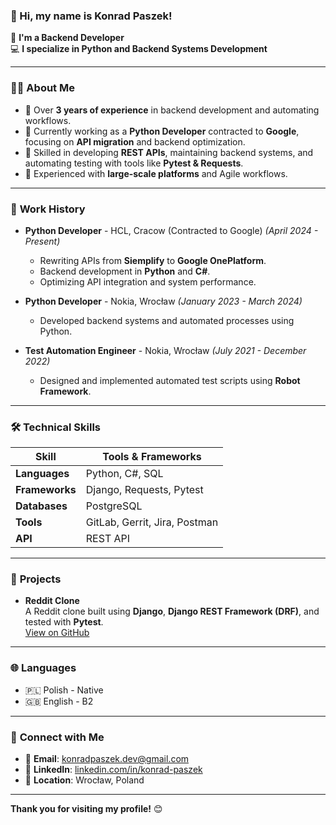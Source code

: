 ### 👋 Hi, my name is Konrad Paszek!

🚀 **I'm a Backend Developer**  
💻 **I specialize in Python and Backend Systems Development**

---

### 🧑‍💼 **About Me**
- 🧰 Over **3 years of experience** in backend development and automating workflows.
- 💼 Currently working as a **Python Developer** contracted to **Google**, focusing on **API migration** and backend optimization.
- 🌟 Skilled in developing **REST APIs**, maintaining backend systems, and automating testing with tools like **Pytest & Requests**.
- 🏢 Experienced with **large-scale platforms** and Agile workflows.

---

### 💼 **Work History**
- **Python Developer** - HCL, Cracow (Contracted to Google) *(April 2024 - Present)*  
   - Rewriting APIs from **Siemplify** to **Google OnePlatform**.  
   - Backend development in **Python** and **C#**.  
   - Optimizing API integration and system performance.

- **Python Developer** - Nokia, Wrocław *(January 2023 - March 2024)*  
   - Developed backend systems and automated processes using Python.

- **Test Automation Engineer** - Nokia, Wrocław *(July 2021 - December 2022)*  
   - Designed and implemented automated test scripts using **Robot Framework**.

---

### 🛠 **Technical Skills**
| Skill          | Tools & Frameworks                 |
|----------------|------------------------------------|
| **Languages**  | Python, C#, SQL                    |
| **Frameworks** | Django, Requests, Pytest           |
| **Databases**  | PostgreSQL                         |
| **Tools**      | GitLab, Gerrit, Jira, Postman      |
| **API**        | REST API                           |

---

### 📁 **Projects**
- **Reddit Clone**  
  A Reddit clone built using **Django**, **Django REST Framework (DRF)**, and tested with **Pytest**.  
  [View on GitHub](https://github.com/pymasterspl/reddit)

---

### 🌐 **Languages**
- 🇵🇱 Polish - Native  
- 🇬🇧 English - B2  

---

### 🔗 **Connect with Me**
- 📧 **Email**: [konradpaszek.dev@gmail.com](mailto:konradpaszek.dev@gmail.com)  
- 💼 **LinkedIn**: [linkedin.com/in/konrad-paszek](https://www.linkedin.com/in/konrad-paszek/)  
- 📍 **Location**: Wrocław, Poland  

---

**Thank you for visiting my profile!** 😊
